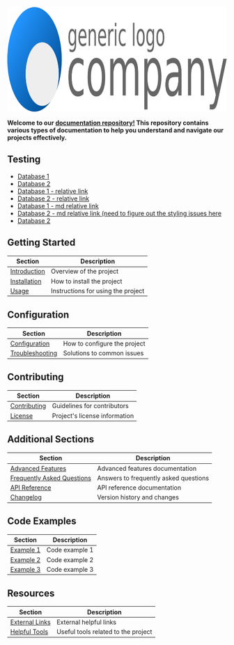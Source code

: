 <a href="https://breakfastmatt.github.io/DocumentationRepoTemplate/">
    <img src="Repository Files/CompanyLogo.png" alt="Company Logo" width="1080" height="240">
</a>

**Welcome to our [documentation repository!](https://github.com/BreakfastMatt/DocumentationRepoTemplate) This repository contains various types of documentation to help you understand and navigate our projects effectively.**

## Testing
- [Database 1](https://breakfastmatt.github.io/DocumentationRepoTemplate/Obsidian%20Documentation/Databases/Database%201/Database%201)
- [Database 2](https://breakfastmatt.github.io/DocumentationRepoTemplate/Obsidian%20Documentation/Databases/Database%202/Database%202)
- [Database 1 - relative link](.//Obsidian%20Documentation/Databases/Database%201/Database%201)
- [Database 2 - relative link](.//Obsidian%20Documentation/Databases/Database%202/Database%202)
- [Database 1 - md relative link](.//Obsidian%20Documentation/Databases/Database%201/Database%201.md)
- [Database 2 - md relative link (need to figure out the styling issues here](.//Obsidian%20Documentation/Databases/Database%202/Database%202.md)
- [Database 2](Obsidian%20Documentation/Databases/Database%202/Database%202.md)

## Getting Started

| Section           | Description                    |
| ----------------- | ------------------------------ |
| [Introduction](./docs/introduction.md) | Overview of the project         |
| [Installation](./docs/installation.md) | How to install the project      |
| [Usage](./docs/usage.md)               | Instructions for using the project |

## Configuration

| Section                 | Description                     |
| ----------------------- | ------------------------------- |
| [Configuration](./docs/configuration.md) | How to configure the project    |
| [Troubleshooting](./docs/troubleshooting.md) | Solutions to common issues    |

## Contributing

| Section           | Description                          |
| ----------------- | ------------------------------------ |
| [Contributing](./docs/contributing.md) | Guidelines for contributors         |
| [License](./docs/license.md)         | Project's license information       |

## Additional Sections

| Section                     | Description                          |
| --------------------------- | ------------------------------------ |
| [Advanced Features](./docs/advanced-features.md) | Advanced features documentation  |
| [Frequently Asked Questions](./docs/faq.md)   | Answers to frequently asked questions |
| [API Reference](./docs/api-reference.md)    | API reference documentation       |
| [Changelog](./docs/changelog.md)           | Version history and changes        |

## Code Examples

| Section                 | Description                             |
| ----------------------- | --------------------------------------- |
| [Example 1](./examples/example1.md) | Code example 1                    |
| [Example 2](./examples/example2.md) | Code example 2                    |
| [Example 3](./examples/example3.md) | Code example 3                    |

## Resources

| Section                     | Description                             |
| --------------------------- | --------------------------------------- |
| [External Links](./docs/external-links.md) | External helpful links            |
| [Helpful Tools](./docs/helpful-tools.md)   | Useful tools related to the project |

